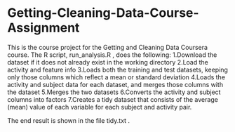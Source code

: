 # Getting-Cleaning-Data-Course-Assignment

This is the course project for the Getting and Cleaning Data Coursera course. The R script,  run_analysis.R , does the following:
1.Download the dataset if it does not already exist in the working directory
2.Load the activity and feature info
3.Loads both the training and test datasets, keeping only those columns which reflect a mean or standard deviation
4.Loads the activity and subject data for each dataset, and merges those columns with the dataset
5.Merges the two datasets
6.Converts the  activity  and  subject  columns into factors
7.Creates a tidy dataset that consists of the average (mean) value of each variable for each subject and activity pair.

The end result is shown in the file  tidy.txt .
